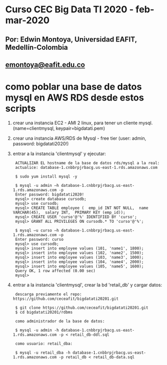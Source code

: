 # Curso CEC Big Data TI 2020 - feb-mar-2020
## Por: Edwin Montoya, Universidad EAFIT, Medellín-Colombia
## emontoya@eafit.edu.co

# como poblar una base de datos mysql en AWS RDS desde estos scripts

1. crear una instancia EC2 - AMI 2 linux, para tener un cliente mysql. (name=clientmysql, keypair=bigdatati.pem)
2. crear una instancia AWS/RDS de Mysql - free tier (user: admin, password: bigdatati2020!)
3. entrar a la instancia 'clientmysql' y ejecutar:


        ACTUALIZAR EL hostname de la base de datos rds/mysql a la real:
        actualice: database-1.cnbbrpjrbacg.us-east-1.rds.amazonaws.com

        $ sudo yum install mysql -y

        $ mysql -u admin –h database-1.cnbbrpjrbacg.us-east-1.rds.amazonaws.com -p
        Enter password: bigdatati2020!
        mysql> create database cursodb;
        mysql> use cursodb;
        mysql> CREATE TABLE employee (  emp_id INT NOT NULL,  name VARCHAR(45),  salary INT,  PRIMARY KEY (emp_id));
        mysql> CREATE USER 'curso'@'%' IDENTIFIED BY 'curso';
        mysql> GRANT ALL PRIVILEGES ON cursodb.* TO 'curso'@'%';

        $ mysql –u curso –h database-1.cnbbrpjrbacg.us-east-1.rds.amazonaws.com –p
        Enter password: curso
        mysql> use cursodb;
        mysql> insert into employee values (101, 'name1', 1800);
        mysql> insert into employee values (102, 'name2', 1500);
        mysql> insert into employee values (103, 'name3', 1000);
        mysql> insert into employee values (104, 'name4', 2000);
        mysql> insert into employee values (105, 'name5', 1600);
        Query OK, 1 row affected (0.00 sec)
        mysql> 

4. entrar a la instancia 'clientmysql', crear la bd 'retail_db' y cargar datos:

        descarga previamente el repo: https://github.com/ceceafit/bigdatati20201.git

        $ git clone https://github.com/ceceafit/bigdatati20201.git
        $ cd bigdatati20201/rdbms

        como administrador de la base de datos:

        $ mysql -u admin -h database-1.cnbbrpjrbacg.us-east-1.rds.amazonaws.com -p < retail_db-ddl.sql

        como usuario: retail_dba:

        $ mysql -u retail_dba -h database-1.cnbbrpjrbacg.us-east-1.rds.amazonaws.com -p retail_db < retail_db-data.sql
